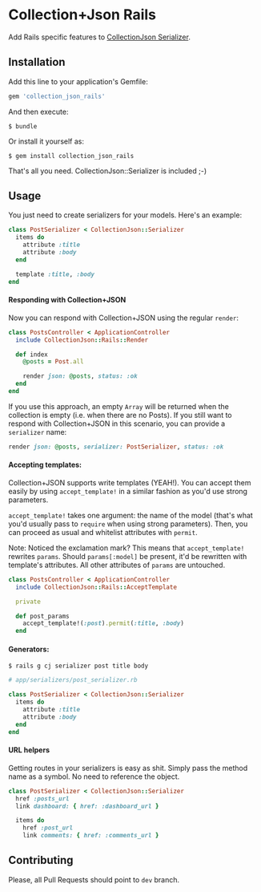 Collection+Json Rails
====================

Add Rails specific features to [CollectionJson
Serializer](https://github.com/carlesjove/collection_json_serializer).

## Installation

Add this line to your application's Gemfile:

```ruby
gem 'collection_json_rails'
```

And then execute:

    $ bundle

Or install it yourself as:

    $ gem install collection_json_rails


That's all you need. CollectionJson::Serializer is included ;-)

## Usage

You just need to create serializers for your models. Here's an example:

```ruby
class PostSerializer < CollectionJson::Serializer
  items do
    attribute :title
    attribute :body
  end

  template :title, :body
end
```

#### Responding with Collection+JSON

Now you can respond with Collection+JSON using the regular `render`:

```ruby
class PostsController < ApplicationController
  include CollectionJson::Rails::Render

  def index
    @posts = Post.all

    render json: @posts, status: :ok
  end
end
```

If you use this approach, an empty `Array` will be returned when the collection
is empty (i.e. when there are no Posts). If you still want to respond with
Collection+JSON in this scenario, you can provide a `serializer` name:

```ruby
render json: @posts, serializer: PostSerializer, status: :ok
```

#### Accepting templates:

Collection+JSON supports write templates (YEAH!). You can accept them easily by using `accept_template!` in a similar fashion as you'd use strong parameters.

`accept_template!` takes one argument: the name of the model (that's what you'd usually pass to `require` when using strong parameters). Then, you can proceed as usual and whitelist attributes with `permit`.

Note: Noticed the exclamation mark? This means that `accept_template!` rewrites
`params`. Should `params[:model]` be present, it'd be rewritten with template's
attributes. All other attributes of `params` are untouched.

```ruby
class PostsController < ApplicationController
  include CollectionJson::Rails::AcceptTemplate

  private

  def post_params
    accept_template!(:post).permit(:title, :body)
  end
```

#### Generators:

`$ rails g cj serializer post title body`

```ruby
# app/serializers/post_serializer.rb

class PostSerializer < CollectionJson::Serializer
  items do
    attribute :title
    attribute :body
  end
end
```

#### URL helpers

Getting routes in your serializers is easy as shit. Simply pass the method name as a symbol. No need to reference the object.

```ruby
class PostSerializer < CollectionJson::Serializer
  href :posts_url
  link dashboard: { href: :dashboard_url }

  items do
    href :post_url
    link comments: { href: :comments_url }
```

## Contributing

Please, all Pull Requests should point to `dev` branch.

